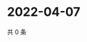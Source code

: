 # 2022-04-07

共 0 条

<!-- BEGIN WEIBO -->
<!-- 最后更新时间 Thu Apr 07 2022 20:28:16 GMT+0800 (China Standard Time) -->

<!-- END WEIBO -->
